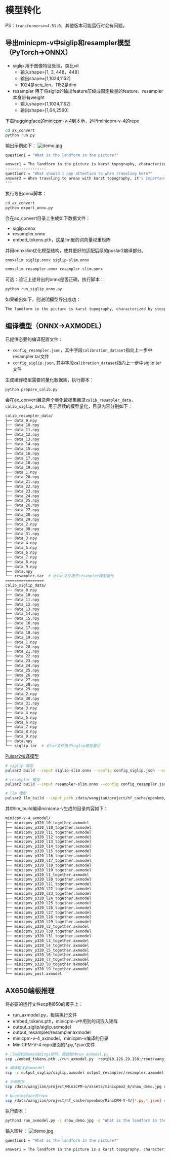 # 模型转化
PS：`transformers==4.51.0`，其他版本可能运行时会有问题。

## 导出minicpm-v中siglip和resampler模型（PyTorch->ONNX）
- siglip 用于图像特征处理，类比vit
    - 输入shape=[1, 3, 448，448]
    - 输出shape=[1,1024,1152]
    - 1024是seq_len，1152是dim
- resampler 用于将siglip的输出feature压缩成固定数量的feature，resampler本身带有weight
    - 输入shape=[1,1024,1152]
    - 输出shape=[1,64,2560]

下载huggingface的[minicpm-v-4](https://huggingface.co/openbmb/MiniCPM-V-4)到本地，运行minicpm-v-4的repo
```bash
cd ax_convert
python run.py
```
输出示例如下：
![demo.jpg](../assets/minicpmo2_6/show_demo.jpg)

```bash
question1 = "What is the landform in the picture?"

answer1 = The landform in the picture is karst topography, characterized by steep limestone hills and cliffs. This type of landscape typically forms due to the dissolution of soluble rocks like limestone over time, creating unique shapes that are often seen in regions with significant geological activity.
------------------
question2 = "What should I pay attention to when traveling here?"
answer2 = When traveling to areas with karst topography, it's important to be mindful of the terrain. The landscape can present challenges such as uneven ground and potential rockfalls. Additionally, always respect local ecosystems by not disturbing flora or fauna. If you plan to explore further into these hills, consider bringing sturdy footwear for hiking.
"""
```

执行导出onnx脚本：
```bash
cd ax_convert
python export_onnx.py 
```
会在ax_convert目录上生成如下数据文件：
- siglip.onnx
- resampler.onnx
- embed_tokens.pth，这是llm里的词向量权重矩阵

并用onnxslim优化模型结构，使其更好的适配后续的puslar2编译部分。
```bash
onnxslim siglip.onnx siglip-slim.onnx

onnxslim resampler.onnx resampler-slim.onnx
```

可选：验证上述导出的onnx是否正确，执行脚本：
```bash
python run_siglip_onnx.py
```
如果输出如下，则说明模型导出成功：
```bash
The landform in the picture is karst topography, characterized by steep limestone hills and cliffs. This type of landscape typically forms due to the dissolution of soluble rocks like limestone over time, creating unique shapes that are often seen in regions with significant geological activity.
```

## 编译模型（ONNX->AXMODEL）
已提供必要的编译配置文件：
- `config_resampler.json`，其中字段`calibration_dataset`指向上一步中resampler.tar文件
- `config_siglip.json`, 其中字段`calibration_dataset`指向上一步中siglip.tar文件

生成编译模型需要的量化数据集，执行脚本：   
```bash
python prepare_calib.py
```
会在ax_convert目录两个量化数据集目录`calib_resampler_data`，`calib_siglip_data`，用于后续的模型量化，目录内容分别如下：
```bash
calib_resampler_data/
├── data_0.npy
├── data_10.npy
├── data_11.npy
├── data_12.npy
├── data_13.npy
├── data_14.npy
├── data_15.npy
├── data_16.npy
├── data_17.npy
├── data_18.npy
├── data_19.npy
├── data_1.npy
├── data_20.npy
├── data_21.npy
├── data_22.npy
├── data_23.npy
├── data_24.npy
├── data_25.npy
├── data_26.npy
├── data_27.npy
├── data_28.npy
├── data_29.npy
├── data_2.npy
├── data_30.npy
├── data_31.npy
├── data_3.npy
├── data_4.npy
├── data_5.npy
├── data_6.npy
├── data_7.npy
├── data_8.npy
├── data_9.npy
├── data.npy
└── resampler.tar  # 此tar文件用于resampler模型量化
=================
calib_siglip_data/
├── data_0.npy
├── data_10.npy
├── data_11.npy
├── data_12.npy
├── data_13.npy
├── data_14.npy
├── data_15.npy
├── data_16.npy
├── data_17.npy
├── data_18.npy
├── data_19.npy
├── data_1.npy
├── data_20.npy
├── data_21.npy
├── data_22.npy
├── data_23.npy
├── data_24.npy
├── data_25.npy
├── data_26.npy
├── data_27.npy
├── data_28.npy
├── data_29.npy
├── data_2.npy
├── data_30.npy
├── data_31.npy
├── data_3.npy
├── data_4.npy
├── data_5.npy
├── data_6.npy
├── data_7.npy
├── data_8.npy
├── data_9.npy
├── data.npy
└── siglip.tar  # 此tar文件用于siglip模型量化
```

[Pulsar2编译模型](https://npu.pages-git-ext.axera-tech.com/pulsar2-docs/user_guides_quick/quick_start_ax650.html)
```bash
# siglip 模型
pulsar2 build --input siglip-slim.onnx --config config_siglip.json --output_dir output_siglip --debug.dump_frontend_graph --output_name siglip.axmodel

# resampler 模型
pulsar2 build --input resampler-slim.onnx --config config_resampler.json --output_dir output_resampler --debug.dump_frontend_graph --output_name resampler.axmodel

# llm 模型
pulsar2 llm_build --input_path /data/wangjian/project/hf_cache/openbmb/MiniCPM-V-4  --output_path minicpm-v-4_axmodel/ --kv_cache_len 1023 --hidden_state_type bf16 --prefill_len 320 --parallel 32 --chip AX650
```
其中llm_build编译minicmp-v生成的目录内容如下：
```bash
minicpm-v-4_axmodel/
├── minicpmv_p320_l0_together.axmodel
├── minicpmv_p320_l10_together.axmodel
├── minicpmv_p320_l11_together.axmodel
├── minicpmv_p320_l12_together.axmodel
├── minicpmv_p320_l13_together.axmodel
├── minicpmv_p320_l14_together.axmodel
├── minicpmv_p320_l15_together.axmodel
├── minicpmv_p320_l16_together.axmodel
├── minicpmv_p320_l17_together.axmodel
├── minicpmv_p320_l18_together.axmodel
├── minicpmv_p320_l19_together.axmodel
├── minicpmv_p320_l1_together.axmodel
├── minicpmv_p320_l20_together.axmodel
├── minicpmv_p320_l21_together.axmodel
├── minicpmv_p320_l22_together.axmodel
├── minicpmv_p320_l23_together.axmodel
├── minicpmv_p320_l24_together.axmodel
├── minicpmv_p320_l25_together.axmodel
├── minicpmv_p320_l26_together.axmodel
├── minicpmv_p320_l27_together.axmodel
├── minicpmv_p320_l28_together.axmodel
├── minicpmv_p320_l29_together.axmodel
├── minicpmv_p320_l2_together.axmodel
├── minicpmv_p320_l30_together.axmodel
├── minicpmv_p320_l31_together.axmodel
├── minicpmv_p320_l3_together.axmodel
├── minicpmv_p320_l4_together.axmodel
├── minicpmv_p320_l5_together.axmodel
├── minicpmv_p320_l6_together.axmodel
├── minicpmv_p320_l7_together.axmodel
├── minicpmv_p320_l8_together.axmodel
├── minicpmv_p320_l9_together.axmodel
└── minicpmv_post.axmodel
```

## AX650端板推理
将必要的运行文件scp到650的板子上：
- run_axmodel.py，板端执行文件
- embed_tokens.pth，minicpm-v中用到的词嵌入矩阵
- output_siglip/siglip.axmodel
- output_resampler/resampler.axmodel 
- minicpm-v-4_axmodel，minicpm-v编译的目录
- MiniCPM-V-4 repo里面的*.py,*.json文件

```bash
# llm用到的embeddings矩阵，推理脚本run_axmodel.py
scp ./embed_tokens.pth ./run_axmodel.py  root@10.126.29.158:/root/wangjian/minicpm-v-4

# 编译相关的axmodel
scp -r output_siglip/siglip.axmodel output_resampler/resampler.axmodel minicpm-v-4_axmodel root@10.126.29.158:/root/wangjian/minicpm-v-4

# 示例图片
scp /data/wangjian/project/MiniCPM-o/assets/minicpmo2_6/show_demo.jpg root@10.126.29.158:/root/wangjian/minicpm-v-4

# huggingface的repo
scp /data/wangjian/project/hf_cache/openbmb/MiniCPM-V-4/{*.py,*.json} root@10.126.29.158:/root/wangjian/hf_cache/MiniCPM-V-4
```

执行脚本：
```bash
python3 run_axmodel.py -i show_demo.jpg -q "What is the landform in the picture?"
```
输入图片：
![demo.jpg](../assets/minicpmo2_6/show_demo.jpg)

```bash
question1 = "What is the landform in the picture?"

answer1 = The landform in the picture is a karst topography, characterized by its unique and dramatic appearance with steep limestone cliffs rising from the water' s surface. This type of landscape is commonly found in regions with significant geological activity, such as China's Li River.
```